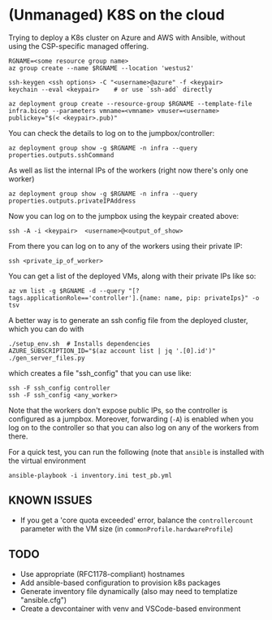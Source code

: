 # (Unmanaged) K8S on the cloud

Trying to deploy a K8s cluster on Azure and AWS with Ansible, without
using the CSP-specific managed offering.

```
RGNAME=<some resource group name>
az group create --name $RGNAME --location 'westus2'

ssh-keygen <ssh options> -C "<username>@azure" -f <keypair>
keychain --eval <keypair>    # or use `ssh-add` directly

az deployment group create --resource-group $RGNAME --template-file infra.bicep --parameters vmname=<vmname> vmuser=<username> publickey="$(< <keypair>.pub)"
```

You can check the details to log on to the jumpbox/controller:
```
az deployment group show -g $RGNAME -n infra --query properties.outputs.sshCommand
```

As well as list the internal IPs of the workers (right now there's only one worker)
```
az deployment group show -g $RGNAME -n infra --query properties.outputs.privateIPAddress
```

Now you can log on to the jumpbox using the keypair created above:
```
ssh -A -i <keypair>  <username>@<output_of_show>
```
From there you can log on to any of the workers using their private IP:
```
ssh <private_ip_of_worker>
```

You can get a list of the deployed VMs, along with their private IPs like so:
```
az vm list -g $RGNAME -d --query "[?tags.applicationRole=='controller'].{name: name, pip: privateIps}" -o tsv
```

A better way is to generate an ssh config file from the deployed cluster, which you can do with
```
./setup_env.sh  # Installs dependencies
AZURE_SUBSCRIPTION_ID="$(az account list | jq '.[0].id')" ./gen_server_files.py
```
which creates a file "ssh_config" that you can use like:
```
ssh -F ssh_config controller
ssh -F ssh_config <any_worker>
```
Note that the workers don't expose public IPs, so the controller is configured as a jumpbox.  Moreover, forwarding (`-A`) is enabled when you log on to the controller so that you can also log on any of the workers from there.

For a quick test, you can run the following (note that `ansible` is installed with the virtual environment
```
ansible-playbook -i inventory.ini test_pb.yml
```

## KNOWN ISSUES

* If you get a 'core quota exceeded' error, balance the `controllercount` parameter with the VM size (in `commonProfile.hardwareProfile`)

## TODO

* Use appropriate (RFC1178-compliant) hostnames
* Add ansible-based configuration to provision k8s packages
* Generate inventory file dynamically (also may need to templatize "ansible.cfg")
* Create a devcontainer with venv and VSCode-based environment



